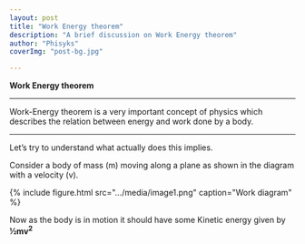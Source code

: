 ```yaml
---
layout: post
title: "Work Energy theorem"
description: "A brief discussion on Work Energy theorem"
author: "Phisyks"
coverImg: "post-bg.jpg"

---
```


**Work Energy theorem**

***
Work-Energy theorem is a very important concept of physics which describes the relation between energy and work done by a body.
***

Let’s try to understand what actually does this implies.

Consider a body of mass (m) moving along a plane as shown in the diagram with a velocity (v).

{% include figure.html src=".../media/image1.png" caption="Work diagram" %}

Now as the body is in motion it should have some Kinetic energy given by **½mv<sup>2</sup>**
